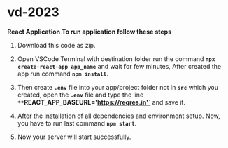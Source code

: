 # vd-2023
**React Application**
**To run application follow these steps**

1. Download this code as zip.

2. Open VSCode Terminal with destination folder run the command **`npx create-react-app app_name`** and wait for few minutes, After created the app run command **`npm install`**.

3. Then create **`.env`** file into your app/project folder not in **`src`** which you created, open the **`.env`** file and type the line **`
**`REACT_APP_BASEURL='https://reqres.in'`**
and save it.

4. After the installation of all dependencies and environment setup. Now, you have to run last command **`npm start`**.

5. Now your server will start successfully.
